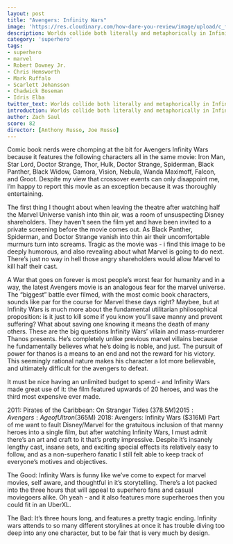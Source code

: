 ```yaml
---
layout: post
title: "Avengers: Infinity Wars"
image: 'https://res.cloudinary.com/how-dare-you-review/image/upload/c_fill,h_399,w_760/v1529788824/infinity-war.jpg'
description: Worlds collide both literally and metaphorically in Infinity Wars - a comic book nerd's wet dream.
category: 'superhero'
tags: 
- superhero
- marvel
- Robert Downey Jr.
- Chris Hemsworth
- Mark Ruffalo
- Scarlett Johansson
- Chadwick Boseman
- Idris Elba
twitter_text: Worlds collide both literally and metaphorically in Infinity Wars - a comic book nerd's wet dream.  
introduction: Worlds collide both literally and metaphorically in Infinity Wars - a comic book nerd's wet dream.
author: Zach Saul
score: 82 
director: [Anthony Russo, Joe Russo]
---
```



Comic book nerds were chomping at the bit for Avengers Infinity Wars because it features the following characters all in the same movie: Iron Man, Star Lord, Doctor Strange, Thor, Hulk, Doctor Strange, Spiderman, Black Panther, Black Widow, Gamora, Vision, Nebula, Wanda Maximoff, Falcon, and Groot. Despite my view that crossover events can only disappoint me, I’m happy to report this movie as an exception because it was thoroughly entertaining. 

The first thing I thought about when leaving the theatre after watching half the Marvel Universe vanish into thin air, was a room of unsuspecting Disney shareholders. They haven’t seen the film yet and have been invited to a private screening before the movie comes out. As Black Panther, Spiderman, and Doctor Strange vanish into thin air their uncomfortable murmurs turn into screams. Tragic as the movie was - i find this image to be deeply humorous, and also revealing about what Marvel is going to do next. There’s just no way in hell those angry shareholders would allow Marvel to kill half their cast.  

A War that goes on forever is most people’s worst fear for humanity and in a way, the latest Avengers movie is an analogous fear for the marvel universe. The “biggest” battle ever filmed, with the most comic book characters, sounds like par for the course for Marvel these days right? Maybee, but at Infinity Wars is much more about the fundamental utilitarian philosophical proposition: is it just to kill some if you know you’ll save manny and prevent suffering? What about saving one knowing it means the death of many others. These are the big questions Infinity Wars’ villain and mass-murderer Thanos presents. He’s completely unlike previous marvel villains because he fundamentally believes what he’s doing is noble, and just. The pursuit of power for thanos is a means to an end and not the reward for his victory. This seemingly rational nature makes his character a lot more believable, and ultimately difficult for the avengers to defeat. 

It must be nice having an unlimited budget to spend - and Infinity Wars made great use of it: the film featured upwards of 20 heroes, and was the third most expensive ever made. 

2011: Pirates of the Caribbean: On Stranger Tides ($378.5M)
2015: Avengers: Age of Ultron ($365M)
2018: Avengers: Infinity Wars ($316M)
Part of me want to fault Disney/Marvel for the gratuitous inclusion of that manny heroes into a single film, but after watching Infinity Wars, I must admit there’s an art and craft to it that’s pretty impressive. Despite it’s insanely lengthy cast, insane sets, and exciting special effects its relatively easy to follow, and as a non-superhero fanatic I still felt able to keep track of everyone’s motives and objectives. 

The Good: Infinity Wars is funny like we’ve come to expect for marvel movies, self aware, and thoughtful in it’s storytelling. There’s a lot packed into the three hours that will appeal to superhero fans and casual moviegoers alike. Oh yeah - and it also features more superheroes then you could fit in an UberXL.

The Bad: It’s three hours long, and features a pretty tragic ending. Infinity wars attends to so many different storylines at once it has trouble diving too deep into any one character, but to be fair that is very much by design.     
